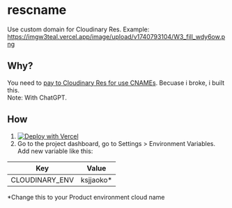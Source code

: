 # rescname

Use custom domain for Cloudinary Res. Example: https://imgw3teal.vercel.app/image/upload/v1740793104/W3_fill_wdy6ow.png

## Why?

You need to [pay to Cloudinary Res for use CNAMEs](https://cloudinary.com/documentation/advanced_url_delivery_options#private_cdns_and_custom_delivery_hostnames_cnames). Becuase i broke, i built this.  
Note: With ChatGPT.

## How

1. [![Deploy with Vercel](https://vercel.com/button)](https://vercel.com/new/clone?repository-url=https%3A%2F%2Fgithub.com%2Fw3teal%2Frescname)
2. Go to the project dashboard, go to Settings > Environment Variables.  
   Add new variable like this:

| Key | Value |
|--|--|
|CLOUDINARY_ENV|ksjjaoko*|

*Change this to your Product environment cloud name
